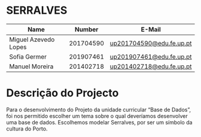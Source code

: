 # SERRALVES

| Name                 | Number    | E-Mail                 |
| -------------------- | --------- | ---------------------- |
| Miguel Azevedo Lopes | 201704590 |up201704590@edu.fe.up.pt|
| Sofia Germer         | 201907461 |up201907461@edu.fe.up.pt|
| Manuel Moreira       | 201402718 |up201402718@edu.fe.up.pt|

# Descrição do Projecto

Para o desenvolvimento do Projeto da unidade curricular “Base de Dados”, foi nos permitido escolher um tema sobre o qual deveríamos desenvolver uma base de dados.
Escolhemos modelar Serralves, por ser um símbolo da cultura do Porto.